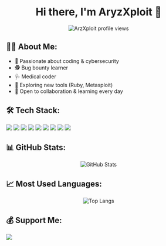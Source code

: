 <h1 align="center">Hi there, I'm AryzXploit 👋</h1>

<p align="center">
  <img src="https://komarev.com/ghpvc/?username=ArzXploit&label=Profile%20Views&color=blue&style=plastic" alt="ArzXploit profile views" />
</p>

## 🧑‍💻 About Me:
- 🔐 Passionate about coding & cybersecurity
- 🕵️ Bug bounty learner
- 🩺 Medical coder
- 🚀 Exploring new tools (Ruby, Metasploit)
- 🤝 Open to collaboration & learning every day

## 🛠️ Tech Stack:
<p align="left">
  <img src="https://img.shields.io/badge/-Python-3776AB?logo=python&logoColor=white&style=flat" />
  <img src="https://img.shields.io/badge/-JavaScript-F7DF1E?logo=javascript&logoColor=black&style=flat" />
  <img src="https://img.shields.io/badge/-Go-00ADD8?logo=go&logoColor=white&style=flat" />
  <img src="https://img.shields.io/badge/-Ruby-CC342D?logo=ruby&logoColor=white&style=flat" />
  <img src="https://img.shields.io/badge/-PHP-777BB4?logo=php&logoColor=white&style=flat" />
  <img src="https://img.shields.io/badge/-MySQL-4479A1?logo=mysql&logoColor=white&style=flat" />
  <img src="https://img.shields.io/badge/-MongoDB-47A248?logo=mongodb&logoColor=white&style=flat" />
  <img src="https://img.shields.io/badge/-Linux-FCC624?logo=linux&logoColor=black&style=flat" />
  <img src="https://img.shields.io/badge/-Metasploit-4E2A8E?logo=metasploit&logoColor=white&style=flat" />
</p>

## 📊 GitHub Stats:
<p align="center">
  <img src="https://github-readme-stats.vercel.app/api?username=AryzXploit&show_icons=true&theme=radical" alt="GitHub Stats" />
</p>

## 📈 Most Used Languages:
<p align="center">
  <img src="https://github-readme-stats.vercel.app/api/top-langs/?username=AryzXploit&layout=compact&theme=radical" alt="Top Langs" />
</p>

## 💰 Support Me:
<a href="https://www.buymeacoffee.com/AryzXploit" target="_blank">
  <img src="https://img.shields.io/badge/Buy%20Me%20A%20Coffee-F7DF1E?logo=buymeacoffee&logoColor=black&style=flat" />
</a>
